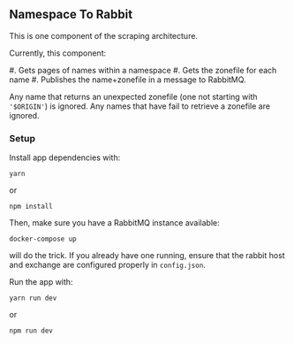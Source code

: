 ## Namespace To Rabbit

This is one component of the scraping architecture.

Currently, this component:

#. Gets pages of names within a namespace
#. Gets the zonefile for each name
#. Publishes the name+zonefile in a message to RabbitMQ.

Any name that returns an unexpected zonefile (one not starting with
`'$ORIGIN'`) is ignored. Any names that have fail to retrieve a zonefile
are ignored.

### Setup
Install app dependencies with:
```
yarn
```

or
```
npm install
```

Then, make sure you have a RabbitMQ instance available:
```
docker-compose up
```
will do the trick. If you already have one running, ensure that the
rabbit host and exchange are configured properly in `config.json`.

Run the app with:
```
yarn run dev
```
or
```
npm run dev
```

